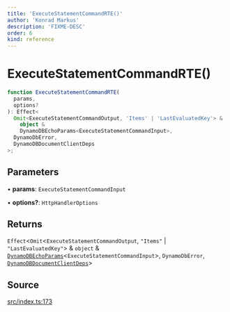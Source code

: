 ```yaml
---
title: 'ExecuteStatementCommandRTE()'
author: 'Konrad Markus'
description: 'FIXME-DESC'
order: 6
kind: reference
---
```


# ExecuteStatementCommandRTE()

```ts
function ExecuteStatementCommandRTE(
  params,
  options?
): Effect<
  Omit<ExecuteStatementCommandOutput, 'Items' | 'LastEvaluatedKey'> &
    object &
    DynamoDBEchoParams<ExecuteStatementCommandInput>,
  DynamoDbError,
  DynamoDBDocumentClientDeps
>;
```

## Parameters

• **params**: `ExecuteStatementCommandInput`

• **options?**: `HttpHandlerOptions`

## Returns

`Effect`\<`Omit`\<`ExecuteStatementCommandOutput`, `"Items"` \| `"LastEvaluatedKey"`\> & `object` & [`DynamoDBEchoParams`](/projects/konkerdev-aws-client-effect-dynamodb/reference/type-aliases/dynamodbechoparams)\<`ExecuteStatementCommandInput`\>, `DynamoDbError`, [`DynamoDBDocumentClientDeps`](/projects/konkerdev-aws-client-effect-dynamodb/reference/type-aliases/dynamodbdocumentclientdeps)\>

## Source

[src/index.ts:173](https://github.com/konkerdotdev/aws-client-effect-dynamodb/blob/61cc23ece48bc14ff19d7990e27b716d0c6ee7ed/src/index.ts#L173)
